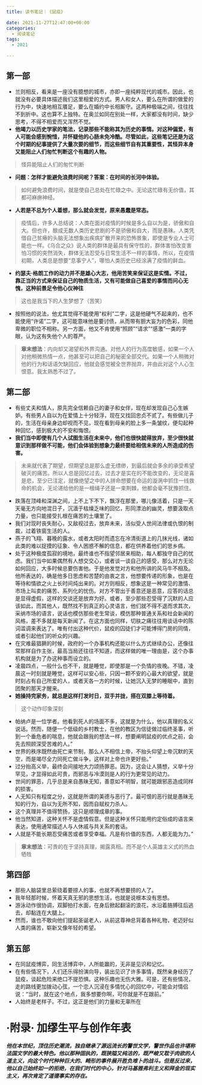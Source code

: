 ```yaml
---
title: 读书笔记｜《鼠疫》

date: 2021-11-27T12:47:00+00:00
categories:
  - 阅读笔记
tags:
  - 2021

---
```

## 第一部

  * 兰则相反，看来是一座没有臆想的城市，亦即一座纯粹现代的城市。因此，也就没有必要具体描述我们这里相爱的方式。男人和女人，要么在所谓的做爱的行为中，快速地相互餍足，要么在婚约中长相厮守。这两种极端之间，往往找不到折中。这也算不上独特。在奥兰如同在别处一样，大家都没有时间，缺少思考，不得不相爱而又浑然不觉。
  * **他竭力以历史学家的笔法，记录那些不能称其为历史的事情。对这种偏爱，有人可能会感到惋惜，并怀疑他的心肠未免冷酷。尽管如此，这些笔记还是为这个时期的纪事提供了大量次要的细节，而这些细节自有其重要性，其怪异本身又能阻止人们匆忙判断这个有趣的人物。**

> 怪异能阻止人们的匆忙判断

  * **问题：怎样才能避免浪费时间呢？答案：在时间的长河中体验。**

> 如何避免浪费时间，就是使自己总处在忙碌之中。无论这忙碌有无价值，其都可麻痹神经。

  * **人若是不总为个人着想，那么就会发觉，原来愚蠢是常态。**

> 疫情后，许多人总结说：人类在面对疫情的时候是多么自以为是，骄傲和自大。但也许，酿成无数人类历史悲剧的不是骄傲和自大，而是愚昧。人类凭借自己贫瘠的头脑无法想象出疾病扩散开来的恐怖景象，即使是专业人士可能也一样。《乌合之众》说人类的群体是最具有保守性的，群体害怕改变害怕习惯的突然消失，群体无法忍受与日常生活不一样的事情，所以，在疫情初期，人类总是想要“息事宁人”，哪怕人类历史已经涂满了疫情的鲜血。

  * **约瑟夫·格朗工作的动力并不是雄心大志，他用苦笑来保证这是实情。不过，靠正当的方式来保证自己的物质生活，又有可能做自己喜爱的事情而问心无愧，这种前景足令他心仪神往**

> 这也是我当下的人生梦想了（苦笑）

  * 按照他的说法，他尤其觉得不能使用“权利”二字，这是他硬气不起来的，也不能使用“许诺”二字，这可能意味他是要讨债，从而带有胆大妄为的色彩，同他卑微的职位不相称。另一方面，他又不肯使用“照顾”“请求”“感激”一类的字眼，认为这有失他个人的尊严。

> **章末想法**：内向却又渴望和外界沟通。对他人的行为高度敏感，如果一个人对他稍微热情一点，他甚至可以把自己的秘密全部交代。如果一个人稍微对他的行为和话语欠缺回应，他就会感觉被全世界抛弃，并由此对这个人心生恨意。我太熟悉不过了。

## 第二部

  * 有些丈夫和情人，原先完全信赖自己的妻子和女伴，现在却发现自己心生嫉妒。有些男人自以为在爱情上十分轻浮，现在又找回忠贞不贰了。有些做儿子的，生活在母亲身边却视而不见，现在看到母亲的脸上多一条皱纹，便勾起种种回忆，感到极大的不安和悔恨。
  * **我们当中即使有几个人试图生活在未来中，他们也很快就得放弃，至少很快就意识到那样做不可能，他们会体验到想象力最终要给相信未来的人所造成的伤害。**

> 未来就代表了期望，但期望总是那么虚无缥缈，到最后就会多余的承受希望破灭的痛苦。所以人总是回忆过去，过去才是实在的不能改变的，无论是喜是悲，至少已注定，就像绝望之中的人拼命想要在命运的漩涡中抓住一线救命的机会，无论递给他的是一根绳子还是一束荆棘，他都会毫不犹豫抓住。

  * 跌落在顶峰和深渊之间，上不上下不下，飘浮在那里，哪儿像活着，只是一天天毫无方向地混日子，沉湎于枯燥乏味的回忆，形同漂泊的幽灵，想要汲取点力量，也只能接受扎根在痛苦的土壤里了。
  * 我们对现时丧失耐心，又敌视过去，放弃未来，活似受人世间法律或仇恨的制裁，过着铁窗生活的人。
  * 燕子的飞翔、暮晚的露水，或者太阳时而遗忘在冷清街道上的几抹光线，诸如此类的难以捉摸的征象、令人困惑不解的信息，都在供养着他们的思乡病。
  * 处于这种极度孤寂的境地，最终谁也不指望邻居来相助，每人都独守自己的忧虑。我们当中如果偶然有人想交交心，或者谈一谈自己的感受，那么对方无论如何回应，大多时候总要伤害他。于是他发觉对方和他所讲的风马牛不相及。他所表达的，确是他多日思虑和苦楚的由衷之言，他想要传递的形象，也是在等待和情欲之火上长时间炖出来的。对方则相反，想象这是一种常见的激情、市场上叫卖的痛苦、系列化的忧伤。对方不管出于善意还是恶意，应答的话总是显得虚假，这样的交谈还是放弃为好。或者，至少那些忍受得了沉默的人应该如此，而其他人，既然找不到真正的心灵语言，他们就不得不退而求其次，采纳市场的语言，说话也模仿那些老生常谈，模仿那种普通关系和社会新闻的风格，差不多就是每天新闻了。在这方面也同样，切肤之痛往往用谈话中的陈词滥调来表达了。唯有付出这种代价，鼠疫的囚徒们才可能博得门房的同情，或者引起他们的听众的兴趣。
  * 在灾难最猖獗的时候，政府的一个办事机构还能以什么方式继续办公，还像往常那样自作主张，最高当局还往往不知道，而这样做的唯一理由是，这个办事机构就是为了办这种事而设立的。
  * 凌晨四点，一般什么也不干，就是睡觉，即使那是一个负情的夜晚。不错，凌晨这一时刻就是睡觉，这样可以安心些，只因一颗不安的心最大的欲望，就是时刻占有自己所爱的人，或者天各一方的时候，让她沉入无梦的睡眠中，直到团聚的那天才醒来。
  * **她操持完家务，就总是这样打发时日，双手并拢，搭在双膝上等待着。**

> 这个动作印象深刻

  * 帕纳卢是一位学者。他看到死人的场面不多，这就是为什么，他以真理的名义说话。然而，随便一个低级的乡村教士，在他的教区为信徒做过临终圣事，听到一个垂危者的喘息，他就会跟我的想法一样，想要阐明鼠疫的优点之前，会先去照顾深受苦难的人。”
  * 世界的秩序既然由死亡来节制，那么人不相信上帝，不抬头仰望上帝沉默的天空，而是竭尽全力同死亡做斗争，这样对上帝也许更好些。”
  * 过分抬高义举，最终会间接地大力颂扬罪恶。因为，这会让人猜想，义举十分罕见，才显得如此可贵，而邪恶与冷漠则是人的行为更常见的动力。
  * 世间的罪恶，几乎总是来自愚昧无知，善意如不明智，就可能跟邪恶造成同样的损害。
  * 人无知只有程度之分，这就是所谓的美德与恶行了。最可恨的恶行就是愚昧无知的行为，自以为无所不知，因而自赋权力杀人。
  * 这个真理并不值得赞扬，这只是顺理成章的事。
  * 他当然知道，这种关怀不是虚情假意。但是这种关怀只能用约定俗成的语言来表达，使用通常描述人与人休戚与共关系的套话。
  * 人就是不能长期忍受痛苦或者享受幸福。凡是有价值的东西，人都无能为力。”

> **章末想法**：可贵的在于坚持真理，揭露真相。而不是个人英雄主义式的热血牺牲

## 第四部

  * 那些人脑袋里总萦绕着要捞人的事，也就不再想要捞的人了。
  * 我年轻那时候，怀着天真无邪的思想生活，也就是说根本没有思想。
  * 游泳动作很协调，双脚拍打水面，在身后掀起翻滚的浪花，水沿着胳膊往后逃去，却黏连在大腿上。
  * 然而，谁也不敢向他们提起圣诞老人，从前这尊神总背着各种礼物，老迈好似人类的痛苦，崭新又像年轻的希望。

## 第五部

  * 在同鼠疫博弈，同生活博弈中，人所能赢的，无非是见识和记忆。
  * 在有些情况下，人们还乐得扮演向导，装出见识了许多事情，既然亲身经历了鼠疫，谈起危险来绝口不提恐惧。这种乐趣也无伤大雅。可是，还有些情况，走的路线更加拨动心弦，一个恋人沉浸在多情忧心的回忆中，可能会对情侣说：“当时，就在这个地点，我多想要你啊，可你就是不在跟前。”
  * 人始终是老样子。不过，这正是他们的力量和无辜所在

# ·附录· 加缪生平与创作年表

**_他在本世纪，顶住历史潮流，独自继承了源远流长的警世文学，警世作品也许堪称法国文学的最大特色。他以那种固执的，既狭隘又纯洁的，既严峻又耽于肉欲的人道主义，向这个时代种种巨大的、畸形的事件展开胜负难卜的战斗。但是反过来，他以自己始终如一的拒绝，在我们时代的中心，针对马基雅弗利主义和拜金的现实主义，再次肯定了道德事实的存在。_**